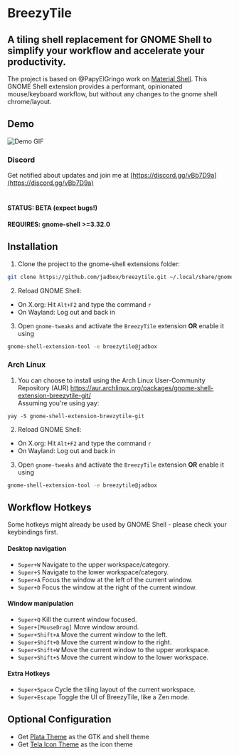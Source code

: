 # BreezyTile
## A tiling shell replacement for GNOME Shell to simplify your workflow and accelerate your productivity.

The project is based on @PapyElGringo work on [Material Shell](https://github.com/PapyElGringo/material-shell). This GNOME Shell extension provides a performant, opinionated mouse/keyboard workflow, but without any changes to the gnome shell chrome/layout.

## Demo

![Demo GIF](demo.gif)

### Discord
Get notified about updates and join me at [https://discord.gg/vBb7D9a](https://discord.gg/vBb7D9a)
#
#### STATUS: BETA (expect bugs!)
#### REQUIRES: gnome-shell >=3.32.0

## Installation
1) Clone the project to the gnome-shell extensions folder:
```bash
git clone https://github.com/jadbox/breezytile.git ~/.local/share/gnome-shell/extensions/breezytile@jadbox
```
2) Reload GNOME Shell:
  + On X.org: Hit `Alt+F2` and type the command `r`
  + On Wayland: Log out and back in
3) Open `gnome-tweaks` and activate the `BreezyTile` extension **OR** enable it using 
```bash
gnome-shell-extension-tool -e breezytile@jadbox
```

### Arch Linux
1) You can choose to install using the Arch Linux User-Community Repository (AUR) https://aur.archlinux.org/packages/gnome-shell-extension-breezytile-git/ \
Assuming you're using yay:
```
yay -S gnome-shell-extension-breezytile-git
```
2) Reload GNOME Shell:
  + On X.org: Hit `Alt+F2` and type the command `r`
  + On Wayland: Log out and back in
3) Open `gnome-tweaks` and activate the `BreezyTile` extension **OR** enable it using 
```bash
gnome-shell-extension-tool -e breezytile@jadbox
```

## Workflow Hotkeys
Some hotkeys might already be used by GNOME Shell - please check your keybindings first.
#### Desktop navigation
* `Super+W` Navigate to the upper workspace/category.
* `Super+S` Navigate to the lower workspace/category.
* `Super+A` Focus the window at the left of the current window.
* `Super+D` Focus the window at the right of the current window.

#### Window manipulation
* `Super+Q` Kill the current window focused.
* `Super+[MouseDrag]` Move window around.
* `Super+Shift+A` Move the current window to the left.
* `Super+Shift+D` Move the current window to the right.
* `Super+Shift+W` Move the current window to the upper workspace.
* `Super+Shift+S` Move the current window to the lower workspace.

#### Extra Hotkeys
* `Super+Space` Cycle the tiling layout of the current workspace.
* `Super+Escape` Toggle the UI of BreezyTile, like a Zen mode.

## Optional Configuration
* Get [Plata Theme](https://gitlab.com/tista500/plata-theme) as the GTK and shell theme 
* Get [Tela Icon Theme](https://github.com/vinceliuice/Tela-icon-theme) as the icon theme
